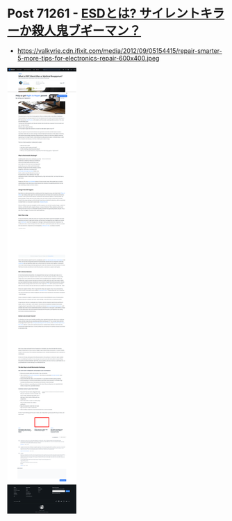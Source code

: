 # Post 71261 - [ESDとは? サイレントキラーか殺人鬼ブギーマン？](https://www.ifixit.com/News/71261/esd%e3%81%a8%e3%81%af-%e3%82%b5%e3%82%a4%e3%83%ac%e3%83%b3%e3%83%88%e3%82%ad%e3%83%a9%e3%83%bc%e3%81%8b%e6%ae%ba%e4%ba%ba%e9%ac%bc%e3%83%96%e3%82%ae%e3%83%bc%e3%83%9e%e3%83%b3%ef%bc%9f)

- https://valkyrie.cdn.ifixit.com/media/2012/09/05154415/repair-smarter-5-more-tips-for-electronics-repair-600x400.jpeg

![screencap](screenshots/bca8700f-b9a4-4203-896a-645fb69ed365.png)
